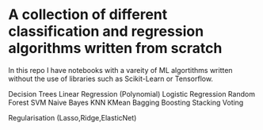 # A collection of different classification and regression algorithms written from scratch 

In this repo I have notebooks with a vareity of ML algortithms written without the use of libraries such as Scikit-Learn or Tensorflow.

Decision Trees
Linear Regression (Polynomial)
Logistic Regression
Random Forest
SVM
Naive Bayes
KNN
KMean
Bagging
Boosting
Stacking
Voting


Regularisation (Lasso,Ridge,ElasticNet)